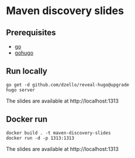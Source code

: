 # Maven discovery slides

## Prerequisites

* [go](https://go.dev/doc/install)
* [gohugo](https://gohugo.io/)

## Run locally

```shell
go get -d github.com/dzello/reveal-hugo@upgrade
hugo server
```

The slides are available at http://localhost:1313

## Docker run

```shell
docker build . -t maven-discovery-slides
docker run -d -p 1313:1313
```

The slides are available at http://localhost:1313